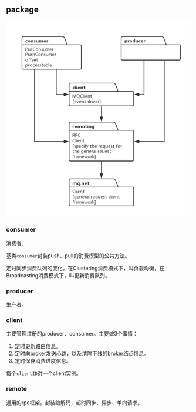 ## package

![package](./doc/package.png)

### consumer

消费者。

基类`consumer`封装push、pull的消费模型的公共方法。

定时同步消费队列的变化。在Clustering消费模式下，叫负载均衡，在Broadcasting消费模式下，叫更新消费队列。

### producer

生产者。

### client

主要管理注册的producer、consumer。主要做3个事情：

1. 定时更新路由信息。
2. 定时向broker发送心跳，以及清除下线的broker结点信息。
3. 定时保存消费进度信息。

每个`clientID`对一个client实例。

### remote

通用的rpc框架。封装编解码，超时同步、异步、单向请求。
